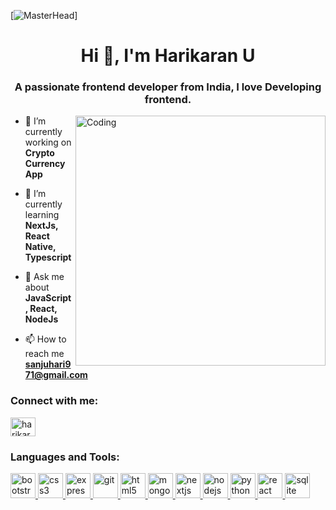 [![MasterHead](https://www.careerguide.com/career/wp-content/uploads/2020/03/full-stack-development.gif)]
<h1 align="center">Hi 👋, I'm Harikaran U</h1>
<h3 align="center">A passionate frontend developer from India, I love Developing frontend.</h3>
<img align="right" alt="Coding" width="400" src="https://media0.giphy.com/media/v1.Y2lkPTc5MGI3NjExZjdmZTBkNTllNmRmY2RiMGEyMGJjOGU0M2UyN2Y3NzU5ZGYxOGU3YSZlcD12MV9pbnRlcm5hbF9naWZzX2dpZklkJmN0PWc/qgQUggAC3Pfv687qPC/giphy.gif">


- 🔭 I’m currently working on **Crypto Currency App**

- 🌱 I’m currently learning **NextJs, React Native, Typescript**

- 💬 Ask me about **JavaScript, React, NodeJs**

- 📫 How to reach me **sanjuhari971@gmail.com**

<h3 align="left">Connect with me:</h3>
<p align="left">
<a href="https://linkedin.com/in/harikaran-u-4252a8184" target="blank"><img align="center" src="https://res.cloudinary.com/diuvnny8c/image/upload/v1683645211/icons8-linkedin_z80xnh.svg" alt="harikaran-u-4252a8184" height="30" width="40" /></a>
</p>

<h3 align="left">Languages and Tools:</h3>
<p align="left"> <a href="https://getbootstrap.com" target="_blank" rel="noreferrer"> <img src="https://res.cloudinary.com/diuvnny8c/image/upload/v1683645400/icons8-bootstrap_znkbnx.svg" alt="bootstrap" width="40" height="40"/> </a> <a href="https://www.w3schools.com/css/" target="_blank" rel="noreferrer"> <img src="https://res.cloudinary.com/diuvnny8c/image/upload/v1683645523/icons8-css3_nwxozm.svg" alt="css3" width="40" height="40"/> </a> <a href="https://expressjs.com" target="_blank" rel="noreferrer"> <img src="https://res.cloudinary.com/diuvnny8c/image/upload/v1683646751/pngwing.com_vzssrf.png" alt="express" width="40" height="40"/> </a> <a href="https://git-scm.com/" target="_blank" rel="noreferrer"> <img src="https://res.cloudinary.com/diuvnny8c/image/upload/v1683645666/icons8-git_ufnqoo.svg" alt="git" width="40" height="40"/> </a> <a href="https://www.w3.org/html/" target="_blank" rel="noreferrer"> <img src="https://res.cloudinary.com/diuvnny8c/image/upload/v1683645748/icons8-html-5_g8oj3n.svg" alt="html5" width="40" height="40"/> </a> <a href="https://www.mongodb.com/" target="_blank" rel="noreferrer"> <img src="https://res.cloudinary.com/diuvnny8c/image/upload/v1683645801/icons8-mongodb_z9sg6h.svg" alt="mongodb" width="40" height="40"/> </a> <a href="https://nextjs.org/" target="_blank" rel="noreferrer"> <img src="https://res.cloudinary.com/diuvnny8c/image/upload/v1683646948/Next.js_uhmaal.png" alt="nextjs" width="40" height="40"/> </a> <a href="https://nodejs.org" target="_blank" rel="noreferrer"> <img src="https://res.cloudinary.com/diuvnny8c/image/upload/v1683646000/icons8-nodejs_errqka.svg" alt="nodejs" width="40" height="40"/> </a> <a href="https://www.python.org" target="_blank" rel="noreferrer"> <img src="https://res.cloudinary.com/diuvnny8c/image/upload/v1683646075/icons8-python_hjbmlm.svg" alt="python" width="40" height="40"/> </a> <a href="https://reactjs.org/" target="_blank" rel="noreferrer"> <img src="https://res.cloudinary.com/diuvnny8c/image/upload/v1683646149/icons8-react_mnxloq.svg" alt="react" width="40" height="40"/> </a> <a href="https://www.sqlite.org/" target="_blank" rel="noreferrer"> <img src="https://res.cloudinary.com/diuvnny8c/image/upload/v1683646326/SQLite_dok4ab.png" alt="sqlite" width="40" height="40"/> </a> </p>

